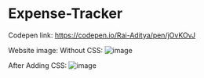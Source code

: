 # Expense-Tracker

Codepen link: https://codepen.io/Rai-Aditya/pen/jOvKOvJ

Website image:
Without CSS: 
![image](https://user-images.githubusercontent.com/101923897/225683611-aa6cda56-7e7b-4420-bb49-355278dc2d14.png)

After Adding CSS:
![image](https://user-images.githubusercontent.com/101923897/225615735-c31b08d0-3ba9-4fc8-a68c-83cc5b23cb2a.png)
